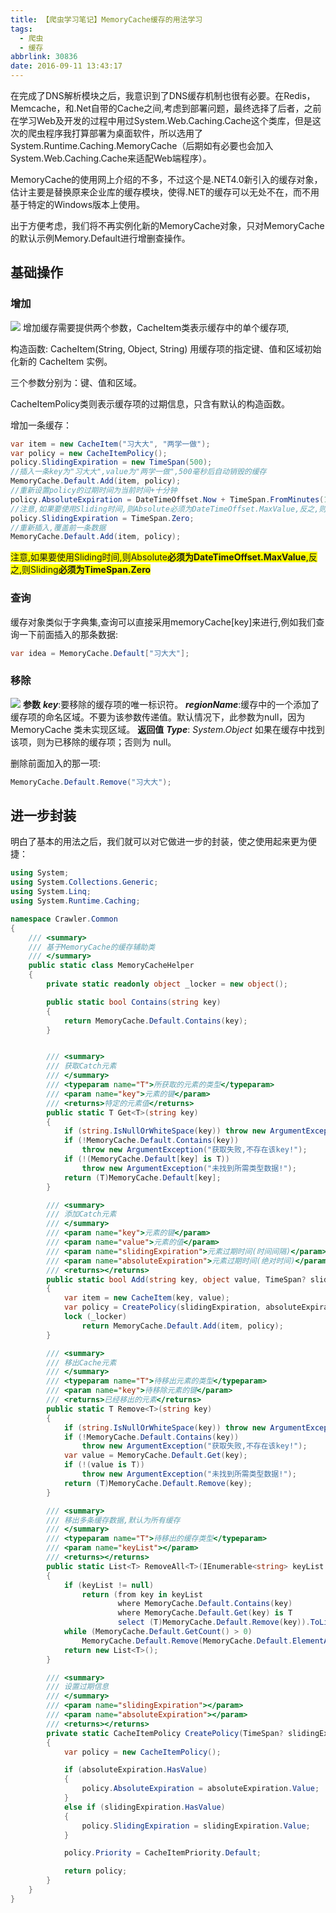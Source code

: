 ```yaml
---
title: 【爬虫学习笔记】MemoryCache缓存的用法学习
tags:
  - 爬虫
  - 缓存
abbrlink: 30836
date: 2016-09-11 13:43:17
---
```

在完成了DNS解析模块之后，我意识到了DNS缓存机制也很有必要。在Redis，Memcache，和.Net自带的Cache之间,考虑到部署问题，最终选择了后者，之前在学习Web及开发的过程中用过System.Web.Caching.Cache这个类库，但是这次的爬虫程序我打算部署为桌面软件，所以选用了System.Runtime.Caching.MemoryCache（后期如有必要也会加入System.Web.Caching.Cache来适配Web端程序）。

MemoryCache的使用网上介绍的不多，不过这个是.NET4.0新引入的缓存对象，估计主要是替换原来企业库的缓存模块，使得.NET的缓存可以无处不在，而不用基于特定的Windows版本上使用。

出于方便考虑，我们将不再实例化新的MemoryCache对象，只对MemoryCache的默认示例Memory.Default进行增删查操作。
## 基础操作
### 增加
![](http://qiniucdn.wayneshao.com/20180218211417/20180218091804918.png)
增加缓存需要提供两个参数，CacheItem类表示缓存中的单个缓存项,

构造函数: 
CacheItem(String, Object, String)            用缓存项的指定键、值和区域初始化新的 CacheItem 实例。

三个参数分别为：键、值和区域。

CacheItemPolicy类则表示缓存项的过期信息，只含有默认的构造函数。

增加一条缓存：
```csharp
var item = new CacheItem("习大大", "两学一做");
var policy = new CacheItemPolicy();
policy.SlidingExpiration = new TimeSpan(500);
//插入一条key为"习大大",value为"两学一做",500毫秒后自动销毁的缓存
MemoryCache.Default.Add(item, policy);
//重新设置policy的过期时间为当前时间+十分钟
policy.AbsoluteExpiration = DateTimeOffset.Now + TimeSpan.FromMinutes(10);
//注意,如果要使用Sliding时间,则Absolute必须为DateTimeOffset.MaxValue,反之,则Sliding必须为TimeSpan.Zero
policy.SlidingExpiration = TimeSpan.Zero;
//重新插入,覆盖前一条数据
MemoryCache.Default.Add(item, policy);
```
<font style="background-color: #ffff00">注意,如果要使用Sliding时间,则Absolute<strong>必须为DateTimeOffset.MaxValue</strong>,反之,则Sliding<strong>必须为TimeSpan.Zero</strong></font><strong> </strong>
### 查询
缓存对象类似于字典集,查询可以直接采用memoryCache[key]来进行,例如我们查询一下前面插入的那条数据:
```csharp
var idea = MemoryCache.Default["习大大"];
```
### 移除
![](http://qiniucdn.wayneshao.com/20180218211417/20180218092011241.png)
**参数**
***key***:要移除的缓存项的唯一标识符。
***regionName***:缓存中的一个添加了缓存项的命名区域。不要为该参数传递值。默认情况下，此参数为null，因为 MemoryCache 类未实现区域。
**返回值**
***Type***: *System.Object*  如果在缓存中找到该项，则为已移除的缓存项；否则为 null。

删除前面加入的那一项:
```csharp
MemoryCache.Default.Remove("习大大");
```
## 进一步封装
明白了基本的用法之后，我们就可以对它做进一步的封装，使之使用起来更为便捷：
```csharp
using System;
using System.Collections.Generic;
using System.Linq;
using System.Runtime.Caching;

namespace Crawler.Common
{
    /// <summary>
    /// 基于MemoryCache的缓存辅助类
    /// </summary>
    public static class MemoryCacheHelper
    {
        private static readonly object _locker = new object();

        public static bool Contains(string key)
        {
            return MemoryCache.Default.Contains(key);
        }


        /// <summary>
        /// 获取Catch元素
        /// </summary>
        /// <typeparam name="T">所获取的元素的类型</typeparam>
        /// <param name="key">元素的键</param>
        /// <returns>特定的元素值</returns>
        public static T Get<T>(string key)
        {
            if (string.IsNullOrWhiteSpace(key)) throw new ArgumentException("不合法的key!");
            if (!MemoryCache.Default.Contains(key))
                throw new ArgumentException("获取失败,不存在该key!");
            if (!(MemoryCache.Default[key] is T))
                throw new ArgumentException("未找到所需类型数据!");
            return (T)MemoryCache.Default[key];
        }

        /// <summary>
        /// 添加Catch元素
        /// </summary>
        /// <param name="key">元素的键</param>
        /// <param name="value">元素的值</param>
        /// <param name="slidingExpiration">元素过期时间(时间间隔)</param>
        /// <param name="absoluteExpiration">元素过期时间(绝对时间)</param>
        /// <returns></returns>
        public static bool Add(string key, object value, TimeSpan? slidingExpiration = null, DateTime? absoluteExpiration = null)
        {
            var item = new CacheItem(key, value);
            var policy = CreatePolicy(slidingExpiration, absoluteExpiration);
            lock (_locker)
                return MemoryCache.Default.Add(item, policy);
        }

        /// <summary>
        /// 移出Cache元素
        /// </summary>
        /// <typeparam name="T">待移出元素的类型</typeparam>
        /// <param name="key">待移除元素的键</param>
        /// <returns>已经移出的元素</returns>
        public static T Remove<T>(string key)
        {
            if (string.IsNullOrWhiteSpace(key)) throw new ArgumentException("不合法的key!");
            if (!MemoryCache.Default.Contains(key))
                throw new ArgumentException("获取失败,不存在该key!");
            var value = MemoryCache.Default.Get(key);
            if (!(value is T))
                throw new ArgumentException("未找到所需类型数据!");
            return (T)MemoryCache.Default.Remove(key);
        }

        /// <summary>
        /// 移出多条缓存数据,默认为所有缓存
        /// </summary>
        /// <typeparam name="T">待移出的缓存类型</typeparam>
        /// <param name="keyList"></param>
        /// <returns></returns>
        public static List<T> RemoveAll<T>(IEnumerable<string> keyList = null)
        {
            if (keyList != null)
                return (from key in keyList
                        where MemoryCache.Default.Contains(key)
                        where MemoryCache.Default.Get(key) is T
                        select (T)MemoryCache.Default.Remove(key)).ToList();
            while (MemoryCache.Default.GetCount() > 0)
                MemoryCache.Default.Remove(MemoryCache.Default.ElementAt(0).Key);
            return new List<T>();
        }

        /// <summary>
        /// 设置过期信息
        /// </summary>
        /// <param name="slidingExpiration"></param>
        /// <param name="absoluteExpiration"></param>
        /// <returns></returns>
        private static CacheItemPolicy CreatePolicy(TimeSpan? slidingExpiration, DateTime? absoluteExpiration)
        {
            var policy = new CacheItemPolicy();

            if (absoluteExpiration.HasValue)
            {
                policy.AbsoluteExpiration = absoluteExpiration.Value;
            }
            else if (slidingExpiration.HasValue)
            {
                policy.SlidingExpiration = slidingExpiration.Value;
            }

            policy.Priority = CacheItemPriority.Default;

            return policy;
        }
    }
}
```